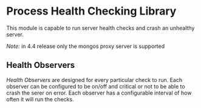 # Process Health Checking Library

This module is capable to run server health checks and crash an unhealthy server.

*Note:* in 4.4 release only the mongos proxy server is supported

## Health Observers

*Health Observers* are designed for every particular check to run. Each observer can be configured to be on/off and critical or not to be able to crash the serer on error. Each observer has a configurable interval of how often it will run the checks.




